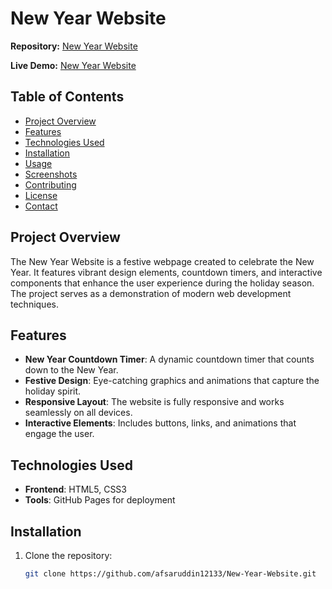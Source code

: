 # New Year Website

**Repository:** [New Year Website](https://github.com/afsaruddin12133/New-Year-Website)

**Live Demo:** [New Year Website](https://afsaruddin12133.github.io/New-Year-Website/)

## Table of Contents

- [Project Overview](#project-overview)
- [Features](#features)
- [Technologies Used](#technologies-used)
- [Installation](#installation)
- [Usage](#usage)
- [Screenshots](#screenshots)
- [Contributing](#contributing)
- [License](#license)
- [Contact](#contact)

## Project Overview

The New Year Website is a festive webpage created to celebrate the New Year. It features vibrant design elements, countdown timers, and interactive components that enhance the user experience during the holiday season. The project serves as a demonstration of modern web development techniques.

## Features

- **New Year Countdown Timer**: A dynamic countdown timer that counts down to the New Year.
- **Festive Design**: Eye-catching graphics and animations that capture the holiday spirit.
- **Responsive Layout**: The website is fully responsive and works seamlessly on all devices.
- **Interactive Elements**: Includes buttons, links, and animations that engage the user.

## Technologies Used

- **Frontend**: HTML5, CSS3
- **Tools**: GitHub Pages for deployment

## Installation

1. Clone the repository:
   ```bash
   git clone https://github.com/afsaruddin12133/New-Year-Website.git
